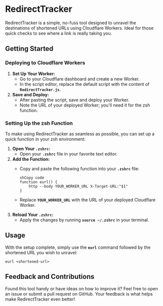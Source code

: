 # **RedirectTracker**

RedirectTracker is a simple, no-fuss tool designed to unravel the destinations of shortened URLs using Cloudflare Workers. Ideal for those quick checks to see where a link is really taking you.

## **Getting Started**

### **Deploying to Cloudflare Workers**

1. **Set Up Your Worker:**
    - Go to your Cloudflare dashboard and create a new Worker.
    - In the script editor, replace the default script with the content of **`RedirectTracker.js`**.
2. **Save and Deploy:**
    - After pasting the script, save and deploy your Worker.
    - Note the URL of your deployed Worker; you'll need it for the zsh function.

### **Setting Up the zsh Function**

To make using RedirectTracker as seamless as possible, you can set up a quick function in your zsh environment:

1. **Open Your `.zshrc`:**
    - Open your **`.zshrc`** file in your favorite text editor.
2. **Add the Function:**
    - Copy and paste the following function into your **`.zshrc`** file:
        
        ```
        shCopy code
        function eurl() {
            http --body YOUR_WORKER_URL X-Target-URL:"$1"
        }
        
        ```

    - Replace **`YOUR_WORKER_URL`** with the URL of your deployed Cloudflare Worker.
3. **Reload Your `.zshrc`:**
    - Apply the changes by running **`source ~/.zshrc`** in your terminal.

## **Usage**

With the setup complete, simply use the **`eurl`** command followed by the shortened URL you wish to unravel:

```
eurl <shortened-url>

```

## **Feedback and Contributions**

Found this tool handy or have ideas on how to improve it? Feel free to open an issue or submit a pull request on GitHub. Your feedback is what helps make RedirectTracker even better!
